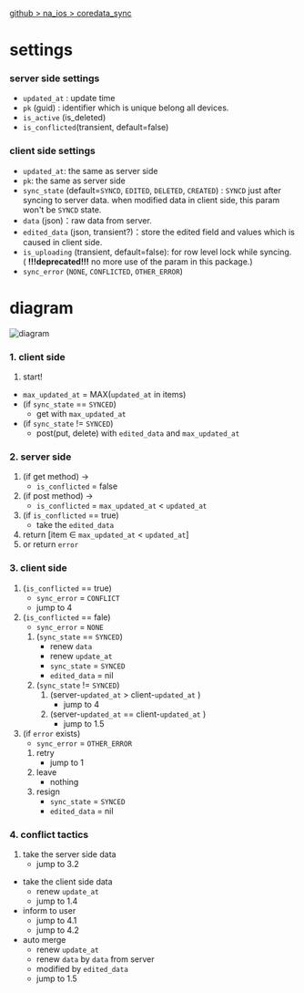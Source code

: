 [github > na_ios > coredata_sync](https://github.com/nashibao/na_ios)

# settings

### server side settings
- `updated_at` : update time
- `pk` (guid) : identifier which is unique belong all devices.
- `is_active` (is_deleted)
- `is_conflicted`(transient, default=false)

### client side settings
- `updated_at`: the same as server side
- `pk`: the same as server side
- `sync_state` (default=`SYNCD`, `EDITED`, `DELETED`, `CREATED`) : `SYNCD` just after syncing to server data. when modified data in client side, this param won't be `SYNCD` state.
- `data` (json)：raw data from server.
- `edited_data` (json, transient?)：store the edited field and values which is caused in client side.
- `is_uploading` (transient, default=false): for row level lock while syncing. ( **!!!deprecated!!!** no more use of the param in this package.)
- `sync_error` (`NONE`, `CONFLICTED`, `OTHER_ERROR`) 

# diagram

![diagram](https://dl.dropbox.com/u/151205/sync_diagram.jpg)

### 1. client side

1. start!
- `max_updated_at` = MAX(`updated_at` in items)
- (if `sync_state` == `SYNCED`)
    - get with `max_updated_at`
- (if `sync_state` != `SYNCED`)
    - post(put, delete) with `edited_data` and `max_updated_at`

### 2. server side

1. (if get method) -> 
    - `is_conflicted` = false
3. (if post method) ->
    - `is_conflicted` = `max_updated_at` < `updated_at`
5. (if `is_conflicted` == true)
    - take the `edited_data`
5. return [item ∈ `max_updated_at` < `updated_at`]
6. or return `error`

### 3. client side

1. (`is_conflicted` == true)
	- `sync_error` = `CONFLICT` 
    - jump to 4
3. (`is_conflicted` == fale)
	- `sync_error` = `NONE` 
	1. (`sync_state` == `SYNCED`)
    	- renew `data`
    	- renew `update_at`
    	- `sync_state` = `SYNCED`
    	- `edited_data` = nil
	1. (`sync_state` != `SYNCED`)
		1. (server-`updated_at` > client-`updated_at` )
			- jump to 4
		2. (server-`updated_at` == client-`updated_at` )
			- jump to 1.5
4. (if `error` exists)
	- `sync_error` = `OTHER_ERROR` 
	1. retry
		- jump to 1
	2. leave
		- nothing
	2. resign
    	- `sync_state` = `SYNCED`
    	- `edited_data` = nil

### 4. conflict tactics

1. take the server side data
    - jump to 3.2
- take the client side data
    - renew `update_at`
    - jump to 1.4
- inform to user
    - jump to 4.1
    - jump to 4.2
- auto merge
    - renew `update_at`
    - renew `data` by `data` from server
    - modified by `edited_data`
    - jump to 1.5